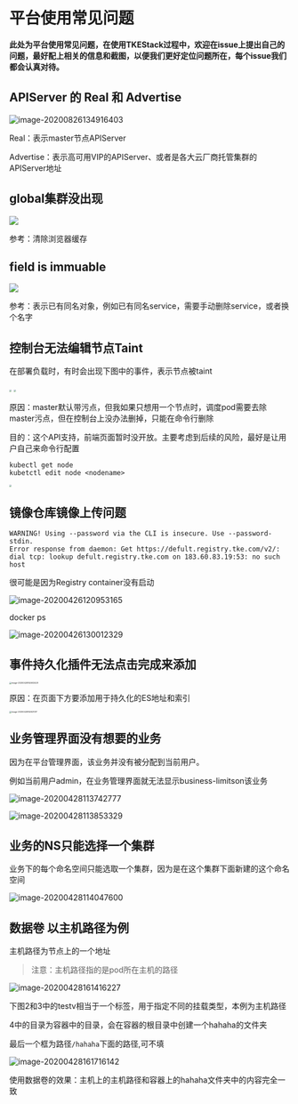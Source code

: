 # 平台使用常见问题

**此处为平台使用常见问题，在使用TKEStack过程中，欢迎在issue上提出自己的问题，最好配上相关的信息和截图，以便我们更好定位问题所在，每个issue我们都会认真对待。**

## APIServer 的 Real 和 Advertise

![image-20200826134916403](../../../../images/image-20200826134916403.png)

Real：表示master节点APIServer

Advertise：表示高可用VIP的APIServer、或者是各大云厂商托管集群的APIServer地址

## global集群没出现

<img src="../../../../images/image-20200426160556402.png" >

参考：清除浏览器缓存

## field is immuable

<img src="../../../../images/image-20200426001249242.png">

参考：表示已有同名对象，例如已有同名service，需要手动删除service，或者换个名字

## 控制台无法编辑节点Taint

在部署负载时，有时会出现下图中的事件，表示节点被taint

<img src="../../../../images/image-20200426001504038.png" style="zoom:25%;" >

<img src="../../../../images/image-20200426001427785.png" style="zoom:25%;"  >

原因：master默认带污点，但我如果只想用一个节点时，调度pod需要去除master污点，但在控制台上没办法删掉，只能在命令行删除

目的：这个API支持，前端页面暂时没开放。主要考虑到后续的风险，最好是让用户自己来命令行配置

```shell
kubectl get node
kubetctl edit node <nodename>
```

<img src="../../../../images/image-20200426001540171.png" style="zoom: 25%;" >

## 镜像仓库镜像上传问题

```shell
WARNING! Using --password via the CLI is insecure. Use --password-stdin.
Error response from daemon: Get https://defult.registry.tke.com/v2/: dial tcp: lookup defult.registry.tke.com on 183.60.83.19:53: no such host
```

很可能是因为Registry container没有启动

![image-20200426120953165](../../../../images/image-20200426120953165.png)

docker ps

![image-20200426130012329](../../../../images/image-20200426130012329.png)



## 事件持久化插件无法点击完成来添加

<img src="../../../../images/eventPersistent.png" alt="image-20200426162603429" style="zoom:25%;" />

原因：在页面下方要添加用于持久化的ES地址和索引

<img src="../../../../images/eventes.png" alt="image-20200426162621317" style="zoom:25%;" />



## 业务管理界面没有想要的业务

因为在平台管理界面，该业务并没有被分配到当前用户。

例如当前用户admin，在业务管理界面就无法显示business-limitson该业务

![image-20200428113742777](../../../../images/image-20200428113742777.png)

![image-20200428113853329](../../../../images/image-20200428113853329.png)

## 业务的NS只能选择一个集群

业务下的每个命名空间只能选取一个集群，因为是在这个集群下面新建的这个命名空间

![image-20200428114047600](../../../../images/image-20200428114047600.png)

## 数据卷 以主机路径为例

主机路径为节点上的一个地址

> 注意：主机路径指的是pod所在主机的路径

![image-20200428161416227](../../../../images/image-20200428161416227.png)

下图2和3中的testv相当于一个标签，用于指定不同的挂载类型，本例为主机路径

4中的目录为容器中的目录，会在容器的根目录中创建一个hahaha的文件夹

最后一个框为路径`/hahaha`下面的路径,可不填

![image-20200428161716142](../../../../images/image-20200428161716142.png)

使用数据卷的效果：主机上的主机路径和容器上的hahaha文件夹中的内容完全一致

# 